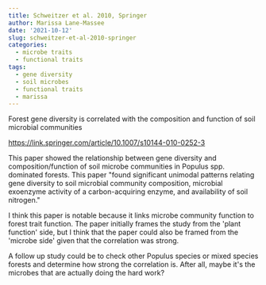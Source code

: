 ```yaml
---
title: Schweitzer et al. 2010, Springer
author: Marissa Lane-Massee
date: '2021-10-12'
slug: schweitzer-et-al-2010-springer
categories:
  - microbe traits
  - functional traits
tags:
  - gene diversity
  - soil microbes
  - functional traits
  - marissa
---
```

Forest gene diversity is correlated with the composition and function of soil microbial communities

https://link.springer.com/article/10.1007/s10144-010-0252-3

This paper showed the relationship between gene diversity and composition/function of soil microbe communities in Populus spp. dominated forests. This paper "found significant unimodal patterns relating gene diversity to soil microbial community composition, microbial exoenzyme activity of a carbon-acquiring enzyme, and availability of soil nitrogen."

I think this paper is notable because it links microbe community function to forest trait function. The paper initially frames the study from the 'plant function' side, but I think that the paper could also be framed from the 'microbe side' given that the correlation was strong.

A follow up study could be to check other Populus species or mixed species forests and determine how strong the correlation is. After all, maybe it's the microbes that are actually doing the hard work?